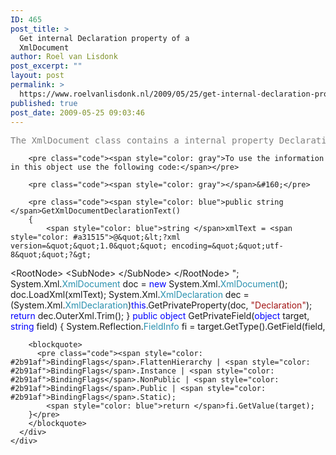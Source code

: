 ```yaml
---
ID: 465
post_title: >
  Get internal Declaration property of a
  XmlDocument
author: Roel van Lisdonk
post_excerpt: ""
layout: post
permalink: >
  https://www.roelvanlisdonk.nl/2009/05/25/get-internal-declaration-property-of-a-xmldocument/
published: true
post_date: 2009-05-25 09:03:46
---
```

<p></p>  <div class="padten">   <div class="ms-inputuserfield padfive seventyp">     <div>       <div class="ExternalClass98B11DDD84B44A098CE4732C72CB21D0">         <pre class="code"><span style="color: gray">The XmlDocument class contains a internal property Declaration of type XmlDeclaration. </span></pre>

        <pre class="code"><span style="color: gray">To use the information in this object use the following code:</span></pre>

        <pre class="code"><span style="color: gray"></span>&#160;</pre>

        <pre class="code"><span style="color: blue">public string </span>GetXmlDocumentDeclarationText()
        {
            <span style="color: blue">string </span>xmlText = <span style="color: #a31515">@&quot;&lt;?xml version=&quot;&quot;1.0&quot;&quot; encoding=&quot;&quot;utf-8&quot;&quot;?&gt;
&lt;RootNode&gt;
    &lt;SubNode&gt;
    &lt;/SubNode&gt;
&lt;/RootNode&gt;
&quot;</span>;
            System.Xml.<span style="color: #2b91af">XmlDocument </span>doc = <span style="color: blue">new </span>System.Xml.<span style="color: #2b91af">XmlDocument</span>();
            doc.LoadXml(xmlText);
            System.Xml.<span style="color: #2b91af">XmlDeclaration </span>dec = (System.Xml.<span style="color: #2b91af">XmlDeclaration</span>)<span style="color: blue">this</span>.GetPrivateProperty(doc, <span style="color: #a31515">&quot;Declaration&quot;</span>);
            <span style="color: blue">return </span>dec.OuterXml.Trim();
        }
        <span style="color: blue">public object </span>GetPrivateField(<span style="color: blue">object </span>target, <span style="color: blue">string </span>field)
        {
            System.Reflection.<span style="color: #2b91af">FieldInfo </span>fi = target.GetType().GetField(field, </pre>

        <blockquote>
          <pre class="code"><span style="color: #2b91af">BindingFlags</span>.FlattenHierarchy | <span style="color: #2b91af">BindingFlags</span>.Instance | <span style="color: #2b91af">BindingFlags</span>.NonPublic | <span style="color: #2b91af">BindingFlags</span>.Public | <span style="color: #2b91af">BindingFlags</span>.Static);
            <span style="color: blue">return </span>fi.GetValue(target);
        }</pre>
        </blockquote>
      </div>
    </div>
  </div>
</div>